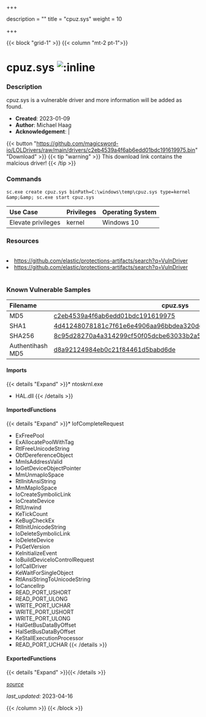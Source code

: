 +++

description = ""
title = "cpuz.sys"
weight = 10

+++


{{< block "grid-1" >}}
{{< column "mt-2 pt-1">}}


# cpuz.sys ![:inline](/images/twitter_verified.png) 


### Description

cpuz.sys is a vulnerable driver and more information will be added as found.

- **Created**: 2023-01-09
- **Author**: Michael Haag
- **Acknowledgement**:  | [](https://twitter.com/)

{{< button "https://github.com/magicsword-io/LOLDrivers/raw/main/drivers/c2eb4539a4f6ab6edd01bdc191619975.bin" "Download" >}}
{{< tip "warning" >}}
This download link contains the malcious driver!
{{< /tip >}}

### Commands

```
sc.exe create cpuz.sys binPath=C:\windows\temp\cpuz.sys type=kernel &amp;&amp; sc.exe start cpuz.sys
```

| Use Case | Privileges | Operating System | 
|:---- | ---- | ---- |
| Elevate privileges | kernel | Windows 10 |

### Resources
<br>
<li><a href=" https://github.com/elastic/protections-artifacts/search?q=VulnDriver"> https://github.com/elastic/protections-artifacts/search?q=VulnDriver</a></li>
<li><a href="https://github.com/elastic/protections-artifacts/search?q=VulnDriver">https://github.com/elastic/protections-artifacts/search?q=VulnDriver</a></li>
<br>

### Known Vulnerable Samples

| Filename | cpuz.sys |
|:---- | ---- | 
| MD5 | <a href="https://www.virustotal.com/gui/file/c2eb4539a4f6ab6edd01bdc191619975">c2eb4539a4f6ab6edd01bdc191619975</a> |
| SHA1 | <a href="https://www.virustotal.com/gui/file/4d41248078181c7f61e6e4906aa96bbdea320dc2">4d41248078181c7f61e6e4906aa96bbdea320dc2</a> |
| SHA256 | <a href="https://www.virustotal.com/gui/file/8c95d28270a4a314299cf50f05dcbe63033b2a555195d2ad2f678e09e00393e6">8c95d28270a4a314299cf50f05dcbe63033b2a555195d2ad2f678e09e00393e6</a> |
| Authentihash MD5 | <a href="https://www.virustotal.com/gui/search/authentihash%253Ad8a92124984eb0c21f84461d5babd6de">d8a92124984eb0c21f84461d5babd6de</a> || Authentihash SHA1 | <a href="https://www.virustotal.com/gui/search/authentihash%253A6e928611c1afb608bf0df53a0d9f9e59a51199a2">6e928611c1afb608bf0df53a0d9f9e59a51199a2</a> || Authentihash SHA256 | <a href="https://www.virustotal.com/gui/search/authentihash%253A4bf6f1b49ed332b31c695ee1e3e8db69d7514a3179f707034eec96de4865e1d2">4bf6f1b49ed332b31c695ee1e3e8db69d7514a3179f707034eec96de4865e1d2</a> || Signature | CPUID, VeriSign Class 3 Code Signing 2004 CA, VeriSign Class 3 Public Primary CA   || Company | CPUID || Description | CPUID Driver || Product | CPUID service || OriginalFilename | cpuz.sys |
#### Imports
{{< details "Expand" >}}* ntoskrnl.exe
* HAL.dll
{{< /details >}}
#### ImportedFunctions
{{< details "Expand" >}}* IofCompleteRequest
* ExFreePool
* ExAllocatePoolWithTag
* RtlFreeUnicodeString
* ObfDereferenceObject
* MmIsAddressValid
* IoGetDeviceObjectPointer
* MmUnmapIoSpace
* RtlInitAnsiString
* MmMapIoSpace
* IoCreateSymbolicLink
* IoCreateDevice
* RtlUnwind
* KeTickCount
* KeBugCheckEx
* RtlInitUnicodeString
* IoDeleteSymbolicLink
* IoDeleteDevice
* PsGetVersion
* KeInitializeEvent
* IoBuildDeviceIoControlRequest
* IofCallDriver
* KeWaitForSingleObject
* RtlAnsiStringToUnicodeString
* IoCancelIrp
* READ_PORT_USHORT
* READ_PORT_ULONG
* WRITE_PORT_UCHAR
* WRITE_PORT_USHORT
* WRITE_PORT_ULONG
* HalGetBusDataByOffset
* HalSetBusDataByOffset
* KeStallExecutionProcessor
* READ_PORT_UCHAR
{{< /details >}}
#### ExportedFunctions
{{< details "Expand" >}}{{< /details >}}



[*source*](https://github.com/magicsword-io/LOLDrivers/tree/main/yaml/cpuz.yaml)

*last_updated:* 2023-04-16








{{< /column >}}
{{< /block >}}
